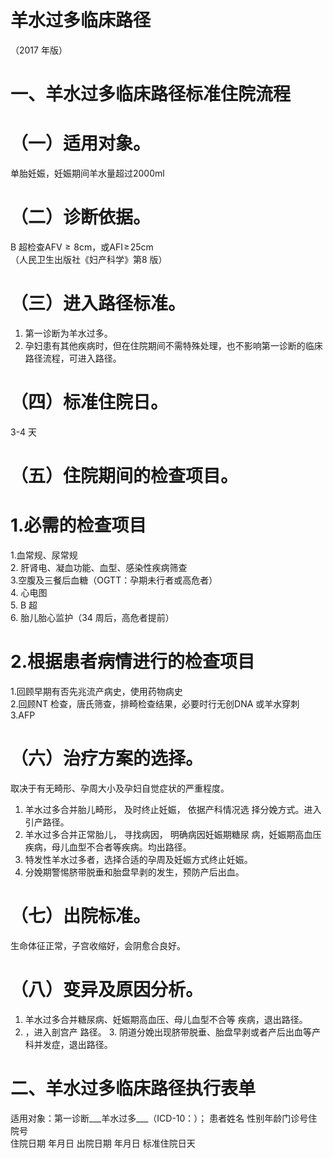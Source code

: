 # 羊水过多临床路径  
（2017 年版）  
# 一、羊水过多临床路径标准住院流程  
# （一）适用对象。  
单胎妊娠，妊娠期间羊水量超过2000ml  
# （二）诊断依据。  
B 超检查$\mathrm{AFV{\geq}8c m}$，或$\mathrm{AFI}\!\geqslant\!25\mathrm{cm}$  
（人民卫生出版社《妇产科学》第8 版）  
# （三）进入路径标准。  
1. 第一诊断为羊水过多。  
2. 孕妇患有其他疾病时，但在住院期间不需特殊处理，也不影响第一诊断的临床路径流程，可进入路径。  
# （四）标准住院日。  
3-4 天  
# （五）住院期间的检查项目。  
# 1.必需的检查项目  
1.血常规、尿常规  
2. 肝肾电、凝血功能、血型、感染性疾病筛查  
3.空腹及三餐后血糖（OGTT：孕期未行者或高危者）  
4. 心电图  
5. B 超  
6. 胎儿胎心监护（34 周后，高危者提前）  
# 2.根据患者病情进行的检查项目  
1.回顾早期有否先兆流产病史，使用药物病史  
2.回顾NT 检查，唐氏筛查，排畸检查结果，必要时行无创DNA 或羊水穿刺  
3.AFP  
# （六）治疗方案的选择。  
取决于有无畸形、孕周大小及孕妇自觉症状的严重程度。  
1.   羊水过多合并胎儿畸形， 及时终止妊娠， 依据产科情况选 择分娩方式。进入引产路径。 
2.   羊水过多合并正常胎儿， 寻找病因， 明确病因妊娠期糖尿 病，妊娠期高血压疾病，母儿血型不合者等疾病。均出路径。 
3. 特发性羊水过多者，选择合适的孕周及妊娠方式终止妊娠。
4. 分娩期警惕脐带脱垂和胎盘早剥的发生，预防产后出血。  
# （七）出院标准。  
生命体征正常，子宫收缩好，会阴愈合良好。  
# （八）变异及原因分析。  
1. 羊水过多合并糖尿病、妊娠期高血压、母儿血型不合等 疾病，退出路径。  
2. ，进入剖宫产 路径。 3. 阴道分娩出现脐带脱垂、胎盘早剥或者产后出血等产科并发症，退出路径。  
# 二、羊水过多临床路径执行表单  
适用对象：第一诊断___羊水过多___（ICD-10：）； 患者姓名  性别年龄门诊号住院号  
住院日期  年月日   出院日期  年月日  标准住院日天  
